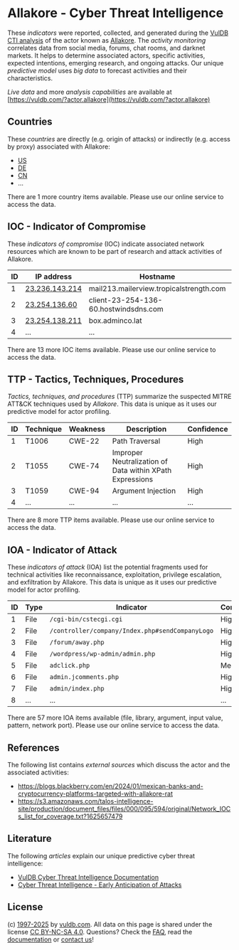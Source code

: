 # Allakore - Cyber Threat Intelligence

These _indicators_ were reported, collected, and generated during the [VulDB CTI analysis](https://vuldb.com/?kb.cti) of the actor known as [Allakore](https://vuldb.com/?actor.allakore). The _activity monitoring_ correlates data from social media, forums, chat rooms, and darknet markets. It helps to determine associated actors, specific activities, expected intentions, emerging research, and ongoing attacks. Our unique _predictive model_ uses _big data_ to forecast activities and their characteristics.

_Live data_ and more _analysis capabilities_ are available at [https://vuldb.com/?actor.allakore](https://vuldb.com/?actor.allakore)

## Countries

These _countries_ are directly (e.g. origin of attacks) or indirectly (e.g. access by proxy) associated with Allakore:

* [US](https://vuldb.com/?country.us)
* [DE](https://vuldb.com/?country.de)
* [CN](https://vuldb.com/?country.cn)
* ...

There are 1 more country items available. Please use our online service to access the data.

## IOC - Indicator of Compromise

These _indicators of compromise_ (IOC) indicate associated network resources which are known to be part of research and attack activities of Allakore.

ID | IP address | Hostname | Campaign | Confidence
-- | ---------- | -------- | -------- | ----------
1 | [23.236.143.214](https://vuldb.com/?ip.23.236.143.214) | mail213.mailerview.tropicalstrength.com | - | High
2 | [23.254.136.60](https://vuldb.com/?ip.23.254.136.60) | client-23-254-136-60.hostwindsdns.com | - | High
3 | [23.254.138.211](https://vuldb.com/?ip.23.254.138.211) | box.adminco.lat | - | High
4 | ... | ... | ... | ...

There are 13 more IOC items available. Please use our online service to access the data.

## TTP - Tactics, Techniques, Procedures

_Tactics, techniques, and procedures_ (TTP) summarize the suspected MITRE ATT&CK techniques used by _Allakore_. This data is unique as it uses our predictive model for actor profiling.

ID | Technique | Weakness | Description | Confidence
-- | --------- | -------- | ----------- | ----------
1 | T1006 | CWE-22 | Path Traversal | High
2 | T1055 | CWE-74 | Improper Neutralization of Data within XPath Expressions | High
3 | T1059 | CWE-94 | Argument Injection | High
4 | ... | ... | ... | ...

There are 8 more TTP items available. Please use our online service to access the data.

## IOA - Indicator of Attack

These _indicators of attack_ (IOA) list the potential fragments used for technical activities like reconnaissance, exploitation, privilege escalation, and exfiltration by Allakore. This data is unique as it uses our predictive model for actor profiling.

ID | Type | Indicator | Confidence
-- | ---- | --------- | ----------
1 | File | `/cgi-bin/cstecgi.cgi` | High
2 | File | `/controller/company/Index.php#sendCompanyLogo` | High
3 | File | `/forum/away.php` | High
4 | File | `/wordpress/wp-admin/admin.php` | High
5 | File | `adclick.php` | Medium
6 | File | `admin.jcomments.php` | High
7 | File | `admin/index.php` | High
8 | ... | ... | ...

There are 57 more IOA items available (file, library, argument, input value, pattern, network port). Please use our online service to access the data.

## References

The following list contains _external sources_ which discuss the actor and the associated activities:

* https://blogs.blackberry.com/en/2024/01/mexican-banks-and-cryptocurrency-platforms-targeted-with-allakore-rat
* https://s3.amazonaws.com/talos-intelligence-site/production/document_files/files/000/095/594/original/Network_IOCs_list_for_coverage.txt?1625657479

## Literature

The following _articles_ explain our unique predictive cyber threat intelligence:

* [VulDB Cyber Threat Intelligence Documentation](https://vuldb.com/?kb.cti)
* [Cyber Threat Intelligence - Early Anticipation of Attacks](https://www.scip.ch/en/?labs.20201022)

## License

(c) [1997-2025](https://vuldb.com/?kb.changelog) by [vuldb.com](https://vuldb.com/?kb.about). All data on this page is shared under the license [CC BY-NC-SA 4.0](https://creativecommons.org/licenses/by-nc-sa/4.0/). Questions? Check the [FAQ](https://vuldb.com/?kb.faq), read the [documentation](https://vuldb.com/?kb) or [contact us](https://vuldb.com/?contact)!
